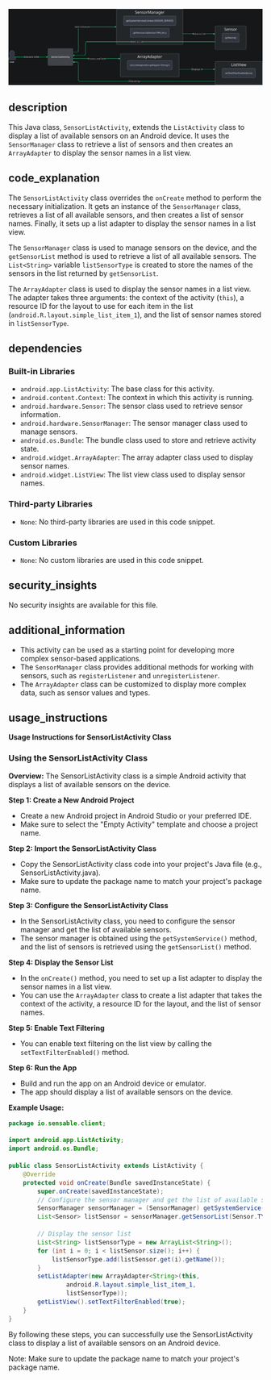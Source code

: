 ![Alt text](./SensorListActivity.java.md.svg)

## description


This Java class, `SensorListActivity`, extends the `ListActivity` class to display a list of available sensors on an Android device. It uses the `SensorManager` class to retrieve a list of sensors and then creates an `ArrayAdapter` to display the sensor names in a list view.

## code_explanation


The `SensorListActivity` class overrides the `onCreate` method to perform the necessary initialization. It gets an instance of the `SensorManager` class, retrieves a list of all available sensors, and then creates a list of sensor names. Finally, it sets up a list adapter to display the sensor names in a list view.

The `SensorManager` class is used to manage sensors on the device, and the `getSensorList` method is used to retrieve a list of all available sensors. The `List<String>` variable `listSensorType` is created to store the names of the sensors in the list returned by `getSensorList`.

The `ArrayAdapter` class is used to display the sensor names in a list view. The adapter takes three arguments: the context of the activity (`this`), a resource ID for the layout to use for each item in the list (`android.R.layout.simple_list_item_1`), and the list of sensor names stored in `listSensorType`.

## dependencies


### Built-in Libraries

*   `android.app.ListActivity`: The base class for this activity.
*   `android.content.Context`: The context in which this activity is running.
*   `android.hardware.Sensor`: The sensor class used to retrieve sensor information.
*   `android.hardware.SensorManager`: The sensor manager class used to manage sensors.
*   `android.os.Bundle`: The bundle class used to store and retrieve activity state.
*   `android.widget.ArrayAdapter`: The array adapter class used to display sensor names.
*   `android.widget.ListView`: The list view class used to display sensor names.

### Third-party Libraries

*   `None`: No third-party libraries are used in this code snippet.

### Custom Libraries

*   `None`: No custom libraries are used in this code snippet.



## security_insights


No security insights are available for this file.

## additional_information


*   This activity can be used as a starting point for developing more complex sensor-based applications.
*   The `SensorManager` class provides additional methods for working with sensors, such as `registerListener` and `unregisterListener`.
*   The `ArrayAdapter` class can be customized to display more complex data, such as sensor values and types.
## usage_instructions

**Usage Instructions for SensorListActivity Class**

### Using the SensorListActivity Class

**Overview:**
The SensorListActivity class is a simple Android activity that displays a list of available sensors on the device.

**Step 1: Create a New Android Project**

* Create a new Android project in Android Studio or your preferred IDE.
* Make sure to select the "Empty Activity" template and choose a project name.

**Step 2: Import the SensorListActivity Class**

* Copy the SensorListActivity class code into your project's Java file (e.g., SensorListActivity.java).
* Make sure to update the package name to match your project's package name.

**Step 3: Configure the SensorListActivity Class**

* In the SensorListActivity class, you need to configure the sensor manager and get the list of available sensors.
* The sensor manager is obtained using the `getSystemService()` method, and the list of sensors is retrieved using the `getSensorList()` method.

**Step 4: Display the Sensor List**

* In the `onCreate()` method, you need to set up a list adapter to display the sensor names in a list view.
* You can use the `ArrayAdapter` class to create a list adapter that takes the context of the activity, a resource ID for the layout, and the list of sensor names.

**Step 5: Enable Text Filtering**

* You can enable text filtering on the list view by calling the `setTextFilterEnabled()` method.

**Step 6: Run the App**

* Build and run the app on an Android device or emulator.
* The app should display a list of available sensors on the device.

**Example Usage:**

```java
package io.sensable.client;

import android.app.ListActivity;
import android.os.Bundle;

public class SensorListActivity extends ListActivity {
    @Override
    protected void onCreate(Bundle savedInstanceState) {
        super.onCreate(savedInstanceState);
        // Configure the sensor manager and get the list of available sensors
        SensorManager sensorManager = (SensorManager) getSystemService(Context.SENSOR_SERVICE);
        List<Sensor> listSensor = sensorManager.getSensorList(Sensor.TYPE_ALL);

        // Display the sensor list
        List<String> listSensorType = new ArrayList<String>();
        for (int i = 0; i < listSensor.size(); i++) {
            listSensorType.add(listSensor.get(i).getName());
        }
        setListAdapter(new ArrayAdapter<String>(this,
                android.R.layout.simple_list_item_1,
                listSensorType));
        getListView().setTextFilterEnabled(true);
    }
}
```

By following these steps, you can successfully use the SensorListActivity class to display a list of available sensors on an Android device.

Note: Make sure to update the package name to match your project's package name.
